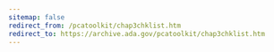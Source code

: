 ```yaml
---
sitemap: false 
redirect_from: /pcatoolkit/chap3chklist.htm 
redirect_to: https://archive.ada.gov/pcatoolkit/chap3chklist.htm 
---
```

